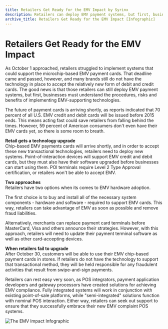 ```yaml
---
title: Retailers Get Ready for the EMV Impact by Syrinx
description: Retailers can deploy EMV payment systems, but first, businesses must understand the procedures, risks and benefits of EMV-supporting technologies.
archive_title: Retailers Get Ready for the EMV Impact [Infographic]
---
```


# Retailers Get Ready for the EMV Impact

As October 1 approached, retailers struggled to implement systems that could support the microchip-based EMV payment cards. That deadline came and passed, however, and many brands still do not have the technology in place to accept the relatively new form of debit and credit cards. The good news is that those retailers can still deploy EMV payment systems, but first, businesses must understand the procedures, risks and benefits of implementing EMV-supporting technologies.

The future of payment cards is arriving shortly, as reports indicated that 70 percent of all U.S. EMV credit and debit cards will be issued before 2015 ends. This means acting fast could save retailers from falling behind the times. However, 59 percent of American consumers don't even have their EMV cards yet, so there is some room to breath.

**Retail gets a technology upgrade**  
Chip-based EMV payments cards will arrive shortly, and in order to accept these new transactional technologies, retailers need to deploy new systems. Point-of-interaction devices will support EMV credit and debit cards, but they must also have their software upgraded before businesses can start using them. POI terminals require Level 2 Type Approval certification, or retailers won't be able to accept EMV.

**Two approaches**  
Retailers have two options when its comes to EMV hardware adoption.

The first choice is to buy and install all of the necessary system components - hardware and software - required to support EMV cards. This way, retailers can take advantage of EMV as soon as possible and remove fraud liabilities.

Alternatively, merchants can replace payment card terminals before MasterCard, Visa and others announce their strategies. However, with this approach, retailers will need to update their payment terminal software as well as other card-accepting devices.

**When retailers fail to upgrade**  
After October 30, customers will be able to use their EMV chip-based payment cards in stores. If retailers do not have the technology to support that transactional method, they will be held responsible for any fraudulent activities that result from swipe-and-sign payments.

Retailers can rest easy very soon, as POS integrators, payment application developers and gateway processors have created solutions for achieving EMV compliance. Fully integrated systems will work in conjunction with existing point-of-sale platforms, while "semi-integrated" solutions function with nominal POS interaction. Either way, retailers can seek out support to ensure that they successfully embrace their new EMV complaint POS systems.

![The EMV Impact Infographic](http://opticcf.brafton.com/14122393.image)
